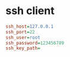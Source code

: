 # ssh client

```ini
ssh_host=127.0.0.1
ssh_port=22
ssh_user=root
ssh_password=123456789
ssh_key_path=
```